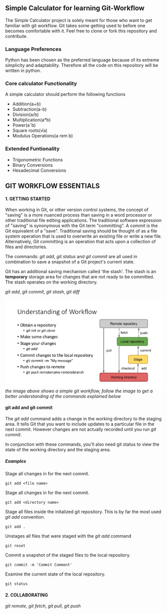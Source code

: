 ## Simple Calculator for learning Git-Workflow ##

The Simple Calculator project is solely meant for those who want to get familiar with git workflow. Git takes some getting used to before one becomes comfortable with it. Feel free to clone or fork this repository and contribute. 

### Language Preferences ###

Python has been chosen as the preferred language because of its extreme simplicity and adaptability. Therefore all the code on this repository will be written in python.

### Core calculator Functionality ###

A simple calculator should perform the following functions
  - Addition(a+b)
  - Subtraction(a-b)
  - Division(a/b)
  - Multiplication(a*b)
  - Power(aˆb)
  - Square roots(√a)
  - Modulus Operations(a rem b)
  
 ### Extended Funtionality ###
  - Trigonometric Functions
  - Binary Conversions
  - Hexadecimal Conversions
  
 ## GIT WORKFLOW ESSENTIALS ##
  
  #### 1. GETTING STARTED ####
  
  When working in Git, or other version control systems, the concept of "saving" is a more nuanced process than saving in a     word processor or other traditional file editing applications. The traditional software expression of "saving" is synonymous   with the Git term "committing". A commit is the Git equivalent of a "save". Traditional saving should be thought of as a       file system operation that is used to overwrite an existing file or write a new file. Alternatively, Git committing is an     operation that acts upon a collection of files and directories.
  
  The commands: *git add*, *git status* and *git commit* are all used in combination to save a snapshot of a Git project's       current state.
  
  Git has an additional saving mechanism called 'the stash'. The stash is an **temporary** storage area for changes that are     not ready to be committed. The stash operates on the working directory.
  
  *git add*, *git commit*, *git stash*, *git diff*
  
  ![Simple Git Workflow](/img/git-workflow-2.jpg)
  *the image above shows a simple git workflow, follow the image to get a better understanding of the commands explained below*
  
  #### git add and git commit ####
  The *git add* command adds a change in the working directory to the staging area. It tells Git that you want to include updates to a particular file in the next commit. However changes are not actually recorded until you run *git commit*.
        
  In conjunction with these commands, you'll also need git status to view the state of the working directory and the             staging area.
        
  ##### Examples ######
  Stage all changes in <file> for the next commit.
  
    git add <file name>
    
  Stage all changes in <directory> for the next commit.
  
    git add <directory name>
    
  Stage all files inside the initalized git repository. This is by far the most used *git add* convention.
  
    git add .
 
  Unstages all files that were staged with the *git add* command
 
    git reset
    
  Commit a snapshot of the staged files to the local repository. 
  
    git commit -m 'Commit Comment'

  Examine the current state of the local repository.
    
    git status
  
 #### 2. COLLABORATING ####
   *git remote*, *git fetch*, *git pull*, *git push* 

